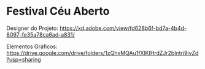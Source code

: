 # Festival Céu Aberto

Designer do Projeto: https://xd.adobe.com/view/fd628b6f-bd7a-4b4d-8097-fe35a78ca6ad-a831/

Elementos Gráficos: https://drive.google.com/drive/folders/1zQhxMQAu1fXlKIHrdZJr2blntri9ivZd?usp=sharing
